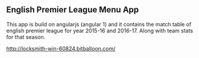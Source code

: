 ## English Premier League Menu App
This app is build on angularjs (angular 1) and it contains the match table of english premier league for year 2015-16 and 2016-17.
Along with team stats for that season.

http://locksmith-win-60824.bitballoon.com/
